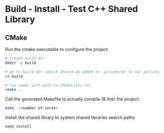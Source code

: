 # Build - Install - Test C++ Shared Library

## CMake

Run the cmake executable to configure the project:
```bash
# create build dir
mkdir -p build

# go to build dir (which should be added to .gitignore) to not pollute the repo with generated build config files
cd build

# run cmake with path to CMakeLists.txt
cmake ..
```

Call the generated Makefile to actually compile (& link) the project:
```bash
make -j<number-of-cores>
```

Install the shared library to system shared libraries search paths
```bash
make install
```
